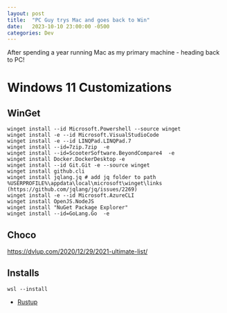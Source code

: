 ```yaml
---
layout: post
title:  "PC Guy trys Mac and goes back to Win"
date:   2023-10-10 23:00:00 -0500
categories: Dev
---
```


After spending a year running Mac as my primary machine - heading back to PC!

# Windows 11 Customizations

## WinGet

```
winget install --id Microsoft.Powershell --source winget
winget install -e --id Microsoft.VisualStudioCode
winget install -e --id LINQPad.LINQPad.7
winget install --id=7zip.7zip  -e
winget install --id=ScooterSoftware.BeyondCompare4  -e
winget install Docker.DockerDesktop -e
winget install --id Git.Git -e --source winget
winget install github.cli
winget install jqlang.jq # add jq folder to path %USERPROFILE%\appdata\local\microsoft\winget\links (https://github.com/jqlang/jq/issues/2269)
winget install -e --id Microsoft.AzureCLI
winget install OpenJS.NodeJS
winget install "NuGet Package Explorer"
winget install --id=GoLang.Go  -e
```

## Choco
https://dvlup.com/2020/12/29/2021-ultimate-list/


## Installs

```
wsl --install
```

- [Rustup](rustup.rs)
